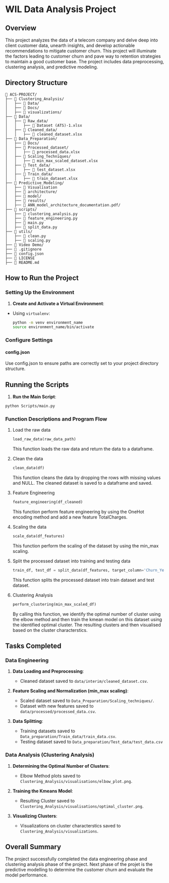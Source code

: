 # WIL Data Analysis Project

## Overview

This project analyzes the data of a telecom company and  delve deep into client customer data, unearth insights, and develop actionable recommendations to mitigate customer churn. This project will illuminate the factors leading to customer churn and pave way to retention strategies to maintain a good customer base. The project includes data preprocessing, clustering analysis, and predictive modeling.

## Directory Structure

```
📁 ACS-PROJECT/
├── 📁 Clustering_Analysis/
│   ├── 📁 Data/
│   ├── 📁 Docs/
│   ├── 📁 visualizations/
├── 📁 Data/
│   ├── 📁 Raw_data/
│   │   ├── 📄 Dataset (ATS)-1.xlsx
│   ├── 📁 Cleaned_data/
│   │   ├── 📄 cleaned_dataset.xlsx
├── 📁 Data_Preparation/
│   ├── 📁 Docs/
│   ├── 📁 Processed_dataset/
│   │   ├── 📄 processed_data.xlsx
│   ├── 📁 Scaling_Techniques/
│   │   ├── 📄 min_max_scaled_dataset.xlsx
│   ├── 📁 Test_data/
│   │   ├── 📄 test_dataset.xlsx
│   ├── 📁 Train_data/
│   │   ├── 📄 train_dataset.xlsx
├── 📁 Predictive_Modeling/
│   ├── 📁 Visualisation
│   ├── 📁 architecture/
│   ├── 📁 model/
│   ├── 📁 results/
│   ├── 📄 ANN_model_architecture_documentation.pdf/
├── 📁 scripts/
│   ├── 📄 clustering_analysis.py
│   ├── 📄 feature_engineering.py
│   ├── 📄 main.py
│   ├── 📄 split_data.py
├── 📁 utils/
│   ├── 📄 clean.py
│   ├── 📄 scaling.py
├── 📁 Video Demo/
├── 📄 .gitignore
├── 📄 config.json
├── 📄 LICENSE
├── 📄 README.md
```

## How to Run the Project

### Setting Up the Environment

1. **Create and Activate a Virtual Environment**:

  - Using `virtualenv`:
    ```bash
    python -m venv environment_name
    source environment_name/bin/activate  
    ```


### Configure Settings

#### **config.json**

Use config.json to ensure paths are correctly set to your project directory structure.


## Running the Scripts

1. **Run the Main Script**:
  ```bash
  python Scripts/main.py
  ```

### Function Descriptions and Program Flow

 1. Load the raw data
    
    ```python 
    load_raw_data(raw_data_path) 
    ```
    This function loads the raw data and return the data to a dataframe.

 2. Clean the data
    ```python 
    clean_data(df)
    ```
    This function cleans the data by dropping the rows with missing values and NULL.
    The cleaned dataset is saved to a dataframe and saved.

 3. Feature Engineering
     ```python 
    feature_engineering(df_cleaned)
     ```
    This function perform feature engineering by using the OneHot encoding method and add a new feature TotalCharges.

 4. Scaling the data
      ```python
    scale_data(df_features)
     ```
    This function perform the scaling of the dataset by using the min_max scaling.

 5. Split the processed dataset into training and testing data
    ```python
    train_df, test_df = split_data(df_features, target_column='Churn_Yes')
     ```
    This function splits the processed dataset into train dataset and test dataset.

 6. Clustering Analysis
    ```python
    perform_clustering(min_max_scaled_df) 
    ```
    By calling this function, we identify the optimal number of cluster using the elbow method and then train the kmean model on this dataset using the identified optimal cluster. The resulting clusters and then visualised based on the cluster characterstics.

## Tasks Completed

### Data Engineering

 1. **Data Loading and Preprocessing**:
     - Cleaned dataset saved to `data/interim/cleaned_dataset.csv`.

 3. **Feature Scaling and Normalization (min_max scaling)**:
      - Scaled dataset saved to `Data_Preparation/Scaling_techniques/`.
      - Dataset with new features saved to `data/processed/processed_data.csv`.

 4. **Data Splitting**:
     - Training datasets saved to `Data_preparation/Train_data/train_data.csv`.
     - Testing  dataset saved to  `Data_preparation/Test_data/test_data.csv` 

### Data Analysis (Clustering Analysis)
 1. **Determining the Optimal Number of Clusters**:
     - Elbow Method plots saved to `Clustering_Analysis/visualisations/elbow_plot.png`.

 2. **Training the Kmeans Model**:
     - Resulting Cluster  saved to `Clustering_Analysis/visualisations/optimal_cluster.png`.

 3. **Visualizing Clusters**:
     - Visualizations on cluster characterstics saved to `Clustering_Analysis/visualizations`.


## Overall Summary

The project successfully completed the data engineering phase and clustering analysis phase of the project. Next phase of the projet is the predictive modelling to determine the customer churn and evaluate the model performance. 